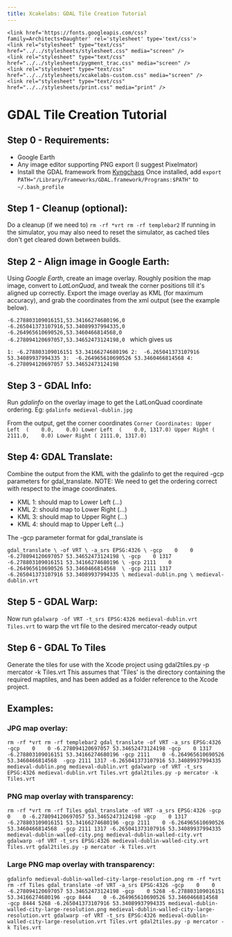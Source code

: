 ```yaml
---
title: Xcakelabs: GDAL Tile Creation Tutorial
---
```


    <link href='https://fonts.googleapis.com/css?family=Architects+Daughter' rel='stylesheet' type='text/css'>
    <link rel="stylesheet" type="text/css" href="../../stylesheets/stylesheet.css" media="screen" />
    <link rel="stylesheet" type="text/css" href="../../stylesheets/pygment_trac.css" media="screen" />
    <link rel="stylesheet" type="text/css" href="../../stylesheets/xcakelabs-custom.css" media="screen" />
    <link rel="stylesheet" type="text/css" href="../../stylesheets/print.css" media="print" />

GDAL Tile Creation Tutorial
===========================

Step 0 - Requirements:
----------------------
* Google Earth
* Any image editor supporting PNG export (I suggest Pixelmator)
* Install the GDAL framework from [Kyngchaos](http://www.kyngchaos.com/software:frameworks "GDAL framework")
	Once installed, add 
	`export PATH="/Library/Frameworks/GDAL.framework/Programs:$PATH"`
	to `~/.bash_profile`

Step 1 - Cleanup (optional):
----------------------------
Do a cleanup (if we need to)
`rm -rf *vrt
rm -rf templebar2`
If running in the simulator, you may also need to reset the simulator, as cached tiles don't get cleared down between builds.

Step 2 - Align image in Google Earth:
-------------------------------------
Using *Google Earth*, create an image overlay.
Roughly position the map image, convert to *LatLonQuad*, and tweak the corner positions till it's aligned up correctly.
Export the image overlay as KML (for maximum accuracy), and grab the coordinates from the xml output (see the example below).

`-6.278803109016151,53.34166274680196,0 -6.265041373107916,53.34089937994335,0 -6.264965610690526,53.3460466814568,0 -6.278094120697057,53.34652473124198,0 `
which gives us

`1:	-6.278803109016151 53.34166274680196
2:	-6.265041373107916 53.34089937994335
3:	-6.264965610690526 53.3460466814568
4:	-6.278094120697057 53.34652473124198`

Step 3 - GDAL Info:
-------------------
Run *gdalinfo* on the overlay image to get the LatLonQuad coordinate ordering. Eg:
`gdalinfo medieval-dublin.jpg`

From the output, get the corner coordinates
`Corner Coordinates:
Upper Left  (    0.0,    0.0)
Lower Left  (    0.0, 1317.0)
Upper Right ( 2111.0,    0.0)
Lower Right ( 2111.0, 1317.0)`

Step 4: GDAL Translate:
-----------------------
Combine the output from the KML with the gdalinfo to get the required -gcp parameters for gdal_translate. NOTE: We need to get the ordering correct with respect to the image coordinates.

* KML 1: should map to Lower Left  (...)
* KML 2: should map to Lower Right (...)
* KML 3: should map to Upper Right (...)
* KML 4: should map to Upper Left  (...)

The -gcp parameter format for gdal_translate is

`gdal_translate \
-of VRT \
-a_srs EPSG:4326 \
-gcp    0    0 -6.278094120697057 53.34652473124198 \
-gcp    0 1317 -6.278803109016151 53.34166274680196 \
-gcp 2111    0 -6.264965610690526 53.3460466814568  \
-gcp 2111 1317 -6.265041373107916 53.34089937994335 \
medieval-dublin.png \
medieval-dublin.vrt`

Step 5 - GDAL Warp:
-------------------
Now run
`gdalwarp -of VRT -t_srs EPSG:4326 medieval-dublin.vrt Tiles.vrt`
to warp the vrt file to the desired mercator-ready output

Step 6 - GDAL To Tiles
-------
Generate the tiles for use with the Xcode project using
gdal2tiles.py -p mercator -k Tiles.vrt
This assumes that 'Tiles' is the directory containing the required maptiles, and has been added as a folder reference to the Xcode project.

Examples:
---------

### JPG map overlay:
`rm -rf *vrt
rm -rf templebar2
gdal_translate -of VRT -a_srs EPSG:4326 -gcp    0    0 -6.278094120697057 53.34652473124198 -gcp    0 1317 -6.278803109016151 53.34166274680196 -gcp 2111    0 -6.264965610690526 53.3460466814568  -gcp 2111 1317 -6.265041373107916 53.34089937994335 medieval-dublin.png medieval-dublin.vrt
gdalwarp -of VRT -t_srs EPSG:4326 medieval-dublin.vrt Tiles.vrt
gdal2tiles.py -p mercator -k Tiles.vrt`

### PNG map overlay with transparency:
`rm -rf *vrt
rm -rf Tiles
gdal_translate -of VRT -a_srs EPSG:4326 -gcp    0    0 -6.278094120697057 53.34652473124198 -gcp    0 1317 -6.278803109016151 53.34166274680196 -gcp 2111    0 -6.264965610690526 53.3460466814568  -gcp 2111 1317 -6.265041373107916 53.34089937994335 medieval-dublin-walled-city.png medieval-dublin-walled-city.vrt
gdalwarp -of VRT -t_srs EPSG:4326 medieval-dublin-walled-city.vrt Tiles.vrt
gdal2tiles.py -p mercator -k Tiles.vrt`

### Large PNG map overlay with transparency:
`gdalinfo medieval-dublin-walled-city-large-resolution.png
rm -rf *vrt
rm -rf Tiles
gdal_translate -of VRT -a_srs EPSG:4326 -gcp    0    0 -6.278094120697057 53.34652473124198 -gcp    0 5268 -6.278803109016151 53.34166274680196 -gcp 8444    0 -6.264965610690526 53.3460466814568  -gcp 8444 5268 -6.265041373107916 53.34089937994335 medieval-dublin-walled-city-large-resolution.png medieval-dublin-walled-city-large-resolution.vrt
gdalwarp -of VRT -t_srs EPSG:4326 medieval-dublin-walled-city-large-resolution.vrt Tiles.vrt
gdal2tiles.py -p mercator -k Tiles.vrt`

